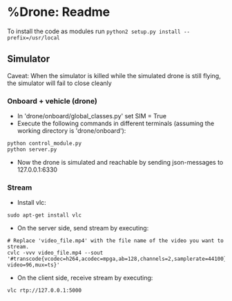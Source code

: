 # %Drone: Readme

To install the code as modules run `python2 setup.py install --prefix=/usr/local`

## Simulator
Caveat: When the simulator is killed while the simulated drone is still flying, the simulator will fail to close cleanly

### Onboard + vehicle (drone)

* In 'drone/onboard/global_classes.py' set SIM = True
* Execute the following commands in different terminals (assuming the working directory is 'drone/onboard'):
```
python control_module.py   
python server.py
```
* Now the drone is simulated and reachable by sending json-messages to 127.0.0.1:6330

### Stream

* Install vlc:
```
sudo apt-get install vlc
```
* On the server side, send stream by executing:
```
# Replace 'video_file.mp4' with the file name of the video you want to stream.
cvlc -vvv video_file.mp4 --sout '#transcode{vcodec=h264,acodec=mpga,ab=128,channels=2,samplerate=44100}:rtp{dst=127.0.0.1,port=5000,ptype-video=96,mux=ts}'
```


* On the client side, receive stream by executing:
```
vlc rtp://127.0.0.1:5000
```
